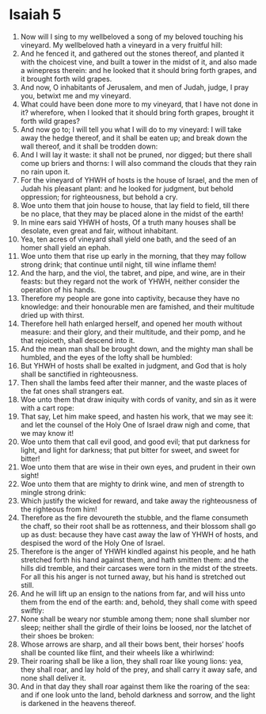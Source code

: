 ﻿# Isaiah 5
1. Now will I sing to my wellbeloved a song of my beloved touching his vineyard. My wellbeloved hath a vineyard in a very fruitful hill: 
2. And he fenced it, and gathered out the stones thereof, and planted it with the choicest vine, and built a tower in the midst of it, and also made a winepress therein: and he looked that it should bring forth grapes, and it brought forth wild grapes. 
3. And now, O inhabitants of Jerusalem, and men of Judah, judge, I pray you, betwixt me and my vineyard. 
4. What could have been done more to my vineyard, that I have not done in it? wherefore, when I looked that it should bring forth grapes, brought it forth wild grapes? 
5. And now go to; I will tell you what I will do to my vineyard: I will take away the hedge thereof, and it shall be eaten up; and break down the wall thereof, and it shall be trodden down: 
6. And I will lay it waste: it shall not be pruned, nor digged; but there shall come up briers and thorns: I will also command the clouds that they rain no rain upon it. 
7. For the vineyard of YHWH of hosts is the house of Israel, and the men of Judah his pleasant plant: and he looked for judgment, but behold oppression; for righteousness, but behold a cry. 
8.  Woe unto them that join house to house, that lay field to field, till there be no place, that they may be placed alone in the midst of the earth! 
9. In mine ears said YHWH of hosts, Of a truth many houses shall be desolate, even great and fair, without inhabitant. 
10. Yea, ten acres of vineyard shall yield one bath, and the seed of an homer shall yield an ephah. 
11.  Woe unto them that rise up early in the morning, that they may follow strong drink; that continue until night, till wine inflame them! 
12. And the harp, and the viol, the tabret, and pipe, and wine, are in their feasts: but they regard not the work of YHWH, neither consider the operation of his hands. 
13.  Therefore my people are gone into captivity, because they have no knowledge: and their honourable men are famished, and their multitude dried up with thirst. 
14. Therefore hell hath enlarged herself, and opened her mouth without measure: and their glory, and their multitude, and their pomp, and he that rejoiceth, shall descend into it. 
15. And the mean man shall be brought down, and the mighty man shall be humbled, and the eyes of the lofty shall be humbled: 
16. But YHWH of hosts shall be exalted in judgment, and God that is holy shall be sanctified in righteousness. 
17. Then shall the lambs feed after their manner, and the waste places of the fat ones shall strangers eat. 
18. Woe unto them that draw iniquity with cords of vanity, and sin as it were with a cart rope: 
19. That say, Let him make speed, and hasten his work, that we may see it: and let the counsel of the Holy One of Israel draw nigh and come, that we may know it! 
20.  Woe unto them that call evil good, and good evil; that put darkness for light, and light for darkness; that put bitter for sweet, and sweet for bitter! 
21. Woe unto them that are wise in their own eyes, and prudent in their own sight! 
22. Woe unto them that are mighty to drink wine, and men of strength to mingle strong drink: 
23. Which justify the wicked for reward, and take away the righteousness of the righteous from him! 
24. Therefore as the fire devoureth the stubble, and the flame consumeth the chaff, so their root shall be as rottenness, and their blossom shall go up as dust: because they have cast away the law of YHWH of hosts, and despised the word of the Holy One of Israel. 
25. Therefore is the anger of YHWH kindled against his people, and he hath stretched forth his hand against them, and hath smitten them: and the hills did tremble, and their carcases were torn in the midst of the streets. For all this his anger is not turned away, but his hand is stretched out still. 
26.  And he will lift up an ensign to the nations from far, and will hiss unto them from the end of the earth: and, behold, they shall come with speed swiftly: 
27. None shall be weary nor stumble among them; none shall slumber nor sleep; neither shall the girdle of their loins be loosed, nor the latchet of their shoes be broken: 
28. Whose arrows are sharp, and all their bows bent, their horses’ hoofs shall be counted like flint, and their wheels like a whirlwind: 
29. Their roaring shall be like a lion, they shall roar like young lions: yea, they shall roar, and lay hold of the prey, and shall carry it away safe, and none shall deliver it. 
30. And in that day they shall roar against them like the roaring of the sea: and if one look unto the land, behold darkness and sorrow, and the light is darkened in the heavens thereof. 
